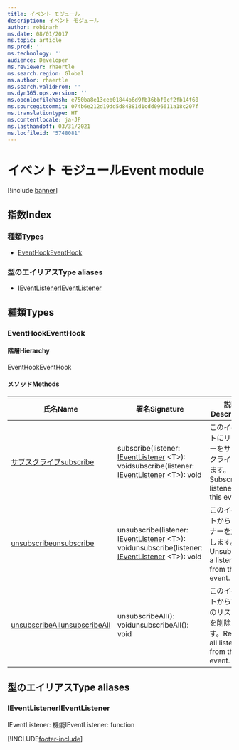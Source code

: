 ```yaml
---
title: イベント モジュール
description: イベント モジュール
author: robinarh
ms.date: 08/01/2017
ms.topic: article
ms.prod: ''
ms.technology: ''
audience: Developer
ms.reviewer: rhaertle
ms.search.region: Global
ms.author: rhaertle
ms.search.validFrom: ''
ms.dyn365.ops.version: ''
ms.openlocfilehash: e750ba8e13ceb01844b6d9fb36bbf0cf2fb14f60
ms.sourcegitcommit: 074b6e212d19dd5d84881d1cdd096611a18c207f
ms.translationtype: HT
ms.contentlocale: ja-JP
ms.lasthandoff: 03/31/2021
ms.locfileid: "5748081"
---
```

# <a name="event-module"></a><span data-ttu-id="6e38b-103">イベント モジュール</span><span class="sxs-lookup"><span data-stu-id="6e38b-103">Event module</span></span>

[!include [banner](../../../../includes/banner.md)]

## <a name="index"></a><span data-ttu-id="6e38b-104">指数</span><span class="sxs-lookup"><span data-stu-id="6e38b-104">Index</span></span>

### <a name="types"></a><span data-ttu-id="6e38b-105">種類</span><span class="sxs-lookup"><span data-stu-id="6e38b-105">Types</span></span>

* [<span data-ttu-id="6e38b-106">EventHook</span><span class="sxs-lookup"><span data-stu-id="6e38b-106">EventHook</span></span>](../interfaces/event-ievent-ieventhook.md)

### <a name="type-aliases"></a><span data-ttu-id="6e38b-107">型のエイリアス</span><span class="sxs-lookup"><span data-stu-id="6e38b-107">Type aliases</span></span>

* [<span data-ttu-id="6e38b-108">IEventListener</span><span class="sxs-lookup"><span data-stu-id="6e38b-108">IEventListener</span></span>](event-ievent.md#ieventlistener)

## <a name="types"></a><span data-ttu-id="6e38b-109">種類</span><span class="sxs-lookup"><span data-stu-id="6e38b-109">Types</span></span>


### <a name="eventhook"></a><span data-ttu-id="6e38b-110">EventHook</span><span class="sxs-lookup"><span data-stu-id="6e38b-110">EventHook</span></span>

#### <a name="hierarchy"></a><span data-ttu-id="6e38b-111">階層</span><span class="sxs-lookup"><span data-stu-id="6e38b-111">Hierarchy</span></span>

<span data-ttu-id="6e38b-112">EventHook</span><span class="sxs-lookup"><span data-stu-id="6e38b-112">EventHook</span></span> <br>

#### <a name="methods"></a><span data-ttu-id="6e38b-113">メソッド</span><span class="sxs-lookup"><span data-stu-id="6e38b-113">Methods</span></span>

| <span data-ttu-id="6e38b-114">氏名</span><span class="sxs-lookup"><span data-stu-id="6e38b-114">Name</span></span> | <span data-ttu-id="6e38b-115">署名</span><span class="sxs-lookup"><span data-stu-id="6e38b-115">Signature</span></span> | <span data-ttu-id="6e38b-116">説明</span><span class="sxs-lookup"><span data-stu-id="6e38b-116">Description</span></span> |
| ---- | --------- | ----------- |
| [<span data-ttu-id="6e38b-117">サブスクライブ</span><span class="sxs-lookup"><span data-stu-id="6e38b-117">subscribe</span></span>](../interfaces/event-ievent-ieventhook.md#subscribe) |<span data-ttu-id="6e38b-118">subscribe(listener: [IEventListener](event-ievent.md#ieventlistener) &lt;T&gt;): void</span><span class="sxs-lookup"><span data-stu-id="6e38b-118">subscribe(listener: [IEventListener](event-ievent.md#ieventlistener) &lt;T&gt;): void</span></span>|<span data-ttu-id="6e38b-119">このイベントにリスナーをサブスクライブします。</span><span class="sxs-lookup"><span data-stu-id="6e38b-119">Subscribe a listener to this event.</span></span><br>  |
| [<span data-ttu-id="6e38b-120">unsubscribe</span><span class="sxs-lookup"><span data-stu-id="6e38b-120">unsubscribe</span></span>](../interfaces/event-ievent-ieventhook.md#unsubscribe) |<span data-ttu-id="6e38b-121">unsubscribe(listener: [IEventListener](event-ievent.md#ieventlistener) &lt;T&gt;): void</span><span class="sxs-lookup"><span data-stu-id="6e38b-121">unsubscribe(listener: [IEventListener](event-ievent.md#ieventlistener) &lt;T&gt;): void</span></span>|<span data-ttu-id="6e38b-122">このイベントからリスナーを解除します。</span><span class="sxs-lookup"><span data-stu-id="6e38b-122">Unsubscribe a listener from this event.</span></span><br>  |
| [<span data-ttu-id="6e38b-123">unsubscribeAll</span><span class="sxs-lookup"><span data-stu-id="6e38b-123">unsubscribeAll</span></span>](../interfaces/event-ievent-ieventhook.md#unsubscribeall) |<span data-ttu-id="6e38b-124">unsubscribeAll(): void</span><span class="sxs-lookup"><span data-stu-id="6e38b-124">unsubscribeAll(): void</span></span>|<span data-ttu-id="6e38b-125">このイベントからすべてのリスナーを削除します。</span><span class="sxs-lookup"><span data-stu-id="6e38b-125">Remove all listeners from this event.</span></span><br>  |

## <a name="type-aliases"></a><span data-ttu-id="6e38b-126">型のエイリアス</span><span class="sxs-lookup"><span data-stu-id="6e38b-126">Type aliases</span></span>


### <a name="ieventlistener"></a><span data-ttu-id="6e38b-127">IEventListener</span><span class="sxs-lookup"><span data-stu-id="6e38b-127">IEventListener</span></span>
<span data-ttu-id="6e38b-128">IEventListener: 機能</span><span class="sxs-lookup"><span data-stu-id="6e38b-128">IEventListener: function</span></span>






[!INCLUDE[footer-include](../../../../../../includes/footer-banner.md)]
